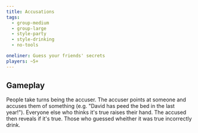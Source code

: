 ```yaml
---
title: Accusations
tags:
  - group-medium
  - group-large
  - style-party
  - style-drinking
  - no-tools

oneliner: Guess your friends' secrets
players: ~5+
---
```

## Gameplay
People take turns being the accuser. The accuser points at someone and accuses them of something (e.g. "David has peed the bed in the last year!"). Everyone else who thinks it's true raises their hand. The accused then reveals if it's true. Those who guessed wheither it was true incorrectly drink.
